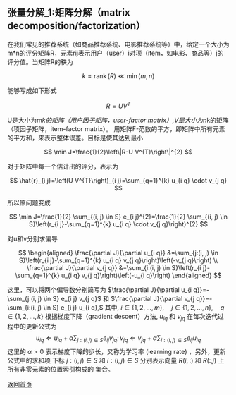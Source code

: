 <script src="https://cdn.mathjax.org/mathjax/latest/MathJax.js?config=TeX-AMS-MML_HTMLorMML" type="text/javascript"></script>

## 张量分解_1:矩阵分解（matrix decomposition/factorization）

在我们常见的推荐系统（如商品推荐系统、电影推荐系统等）中，给定一个大小为m*n的评分矩阵R，元素rij表示用户（user）i对项（item，如电影、商品等）j的评分值。当矩阵R的秩为

$$
k=\operatorname{rank}(R) \ll \min (m, n)
$$

能够写成如下形式

$$
R=UV^{T}
$$

U是大小为m*k的矩阵（用户因子矩阵，user-factor matrix）,V是大小为n*k的矩阵（项因子矩阵，item-factor matrix）。
用矩阵F-范数的平方，即矩阵中所有元素的平方和，来表示整体误差。目标是使其达到最小

$$
\min J=\frac{1}{2}\left\|R-U V^{T}\right\|^{2}
$$

对于矩阵中每一个估计出的评分，表示为

$$
\hat{r}_{i j}=\left(U V^{T}\right)_{i j}=\sum_{q=1}^{k} u_{i q} \cdot v_{j q}
$$

所以原问题变成

$$
\min J=\frac{1}{2} \sum_{(i, j) \in S} e_{i j}^{2}=\frac{1}{2} \sum_{(i, j) \in S}\left(r_{i j}-\sum_{q=1}^{k} u_{i q} \cdot v_{j q}\right)^{2}
$$

对u和v分别求偏导

$$
\begin{aligned}
\frac{\partial J}{\partial u_{i q}} &=\sum_{j:(i, j) \in S}\left(r_{i j}-\sum_{q=1}^{k} u_{i q} v_{j q}\right)\left(-v_{j q}\right) \\
\frac{\partial J}{\partial v_{j q}} &=\sum_{i:(i, j) \in S}\left(r_{i j}-\sum_{q=1}^{k} u_{i q} v_{j q}\right)\left(-u_{i q}\right)
\end{aligned}
$$

这里，可以将两个偏导数分别简写为 $\frac{\partial J}{\partial u_{i q}}=-\sum_{j:(i, j) \in S} e_{i j} v_{j q}$ 和 $\frac{\partial J}{\partial v_{j q}}=-\sum_{i:(i, j) \in S} e_{i j} u_{i q},$ 其中,
$i \in\{1,2, \ldots, m\}, \quad j \in\{1,2, \ldots, n\}, \quad q \in\{1,2, \ldots, k\}$
根据梯度下降（gradient descent）方法, $u_{i q}$ 和 $v_{j q}$ 在每次迭代过程中的更新公式为
$$
u_{i q} \Leftarrow u_{i q}+\alpha \sum_{j:(i, j) \in S} e_{i j} v_{j q} ; v_{j q} \Leftarrow v_{j q}+\alpha \sum_{i:(i, j) \in S} e_{i j} u_{i q}
$$
这里的 $\alpha>0$ 表示梯度下降的步长，又称为学习率 (learning rate) ，另外，更新公式中的求和项 下标 $j:(i, j) \in S$ 和 $i:(i, j) \in S$ 分别表示向量 $R(i,:)$ 和 $R(:, j)$ 上所有非零元素的位置索引构成的 集合。


[返回首页](https://666cocohappy.github.io/note/)
